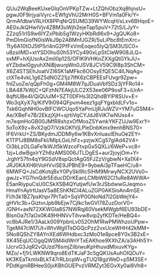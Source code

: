 QUu2WqBeeKUxeGIqOnVPKpTZw+LtZQhiObzXq8hjnsU=
pgwJ0F9irjyaiVyrc+EWfgVhU2MrH0S+BFVm1a0Fk/Y=
QrmAfdbwVRLHX8PPqNrQSUMG39WYWcqH/sLxv6BHqoE=
AE0xJkQHwIVjv4ZBM3uWjh2ejeTap5puV+72tS/LJyY=
ZZzq51rIS9w6IYZxPbib5g1WzyHKbRdI6x9+JgQUKo8=
PmDImGiofN0isWkJ9p2ABMnfJGZR/5uLiPbc8tEmXrc=
Tty6A10tOJ5tP5rl4nG2PfFxVmEoqeo5IyQ/SM3USC0=
u8zsilMD+xtYSD0huS0h53YCy490xLpStCleW908JLQ=
sxMP+hXjUsrAx2mil0p12S/OFlK9VHKnZXXgQtGYkJU=
eYZbdwi0gyuhXNiBjwurpWn0JSV8JCV59C9I8p3ShCM=
X6Z4STSEhJoatVZl6SK1aMFkc6OOsyEfQE5C4ILNqAg=
ctXTe4vkL1g6Z5dNOZ21jz7IfK6zCBPEEsFUvgr9Zpw=
fnlZuoZe/qQpFh0g+GM4M8W7qJDuaVbfSDz3jYFRo14=
LBA487kWjC+QFzhN7EAkjULC2X53ee06P9osF3+iUrA=
8qftiUBe4l/QiQUuIM+SZT0DFHs3I2QhdBYlP8SUv+E=
Wo3qXyX7q/KifV9i094QFpvm4eez1gqFYgxbldLFv1o=
Tsk6GqhNH0ovBIFCWCUqo5YaPmUjRJuWZV+YM7uGSM4=
Ae/XBeFx7B/2EkzjXjH+sjrtiVqCYJdJ6ViK7wNUss4=
m7eqmHoGB00JMfR8shzxOfMosZ5YwnkYKFZUJw9ExrY=
5oToX9z+8vX2qO7/VzkOKfVjLPleDnbKmx9enhBNS70=
IF6VrkU+ZS/BKydmJDDMIy6w1KBvXnluauIEhuOe2EY=
K1TP1J8BM8sFkI/MlpLGxLhFz+pzjwXCg57glAd42V4=
Oi3bLzOLGaFe1kWJt5kWzcoFtvpGx5QXLi/6WeP+vc8=
1zj+LdwBgxIrYZh6zAMS006JTLDgES+aur2joyjOm+Y=
JrghY57fn4qY9GSdV8spQctAgG5FJZzV/gbwN+Xa1X4=
JRJ0KAXH6tVoHVviSE9JPBhE9+9ybeAi3pTFaeHC/u8=
6MWFQ+JsCdKotqBxY0PySkI9Ic5lHM9MrwyNCX2UVs0=
gwJz+YG7hnQdr5EducDDrKEanLCMbW62Cl1uRe8AWWA=
E5anRiypuCsU0CSkXSB4QYutjwfUw3rJSbdwwGJeqmo=
HmaYnAylrtUasV5a8EShKNCl4ALuZGP0AKSioAn4mSE=
Fl/h3k1BZ7psKhpr7PrTa0+SqVP0GNoNd7l2GbWejY4=
gHVIc3b+GiztvrJpb9bEjw7Cjlkc1wGVl78ZuzDorV0=
/GNH+axN72XKWGIa8S7NWRqj60VsekMWgbf6EU93bDE=
BlsnOa7t7aOx0K49HHNVvTihvw8vip2yfKDTe/HeBQ4=
vc8bAJRe1/3AaLk009YpbnLv052OhM1RwPMWhzoUPpw=
TgeM47cWl7Ut+WtvWglITeDGQcPzz2vxUceWHH42kMM=
5No8QShZY8AYnXEd6WHdbxc3zMo01e8pce8Y0x3B2xE=
XK45EqUCOgqQWSM4idWnYTxEAKhoe9XXhZA/a3AHh5Y=
IJcrvG3JqR2vQUzd76smjZiIbiwuKpHhuvdMIxuvKYg=
MZo/+fj1rLWKNW9qro8EdTKJaF3c5gQKUsAuhOIQOuY=
kK3KEaTkmIxBLkT47rRLbcpW+gTUQ18gzWeD+p5M3SE=
PDdKgmRBHeeS0jxKBhGUEPvzVRMZyt3EGvXy0al8Vh8=
